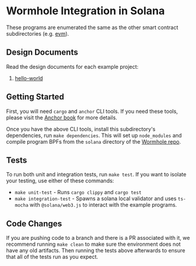 # Wormhole Integration in Solana

These programs are enumerated the same as the other smart contract
subdirectories (e.g. [evm](../evm)).

## Design Documents

Read the design documents for each example project:

1. [hello-world](../docs/01_hello_world.md)

## Getting Started

First, you will need `cargo` and `anchor` CLI tools. If you need these tools,
please visit the [Anchor book] for more details.

Once you have the above CLI tools, install this subdirectory's dependencies,
run `make dependencies`. This will set up `node_modules` and compile program
BPFs from the `solana` directory of the [Wormhole repo].

## Tests

To run both unit and integration tests, run `make test`. If you want to isolate
your testing, use either of these commands:

- `make unit-test` - Runs `cargo clippy` and `cargo test`
- `make integration-test` - Spawns a solana local validator and uses `ts-mocha`
  with `@solana/web3.js` to interact with the example programs.

## Code Changes

If you are pushing code to a branch and there is a PR associated with it, we
recommend running `make clean` to make sure the environment does not have any
old artifacts. Then running the tests above afterwards to ensure that all of
the tests run as you expect.

[anchor book]: https://book.anchor-lang.com/getting_started/installation.html
[wormhole repo]: https://github.com/wormhole-foundation/wormhole/tree/dev.v2/solana
